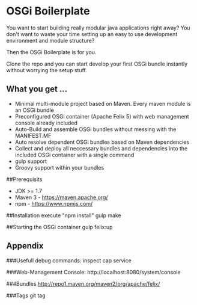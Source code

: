 # OSGi Boilerplate

You want to start building really modular java applications right away? 
You don't want to waste your time setting up an easy to use development environment and module structure?

Then the OSGi Boilerplate is for you.

Clone the repo and you can start develop your first OSGi bundle instantly without worrying the setup stuff.


## What you get ...
* Minimal multi-module project based on Maven. Every maven module is an OSGi bundle
* Preconfigured OSGi container (Apache Felix 5) with web management console already included
* Auto-Build and assemble OSGi bundles without messing with the MANIFEST.MF
* Auto resolve dependent OSGi bundles based on Maven dependencies
* Collect and deploy all neccessary bundles and dependencies into the included OSGi container with a single command
* gulp support
* Groovy support within your bundles

##Prerequisits
* JDK >= 1.7
* Maven 3 - https://maven.apache.org/
* npm - https://www.npmjs.com/

##Installation
    execute "npm install"
    gulp make

##Starting the OSGi container
    gulp felix:up


## Appendix

###Usefull debug commands:
    inspect cap service

###Web-Management Console:
    http://localhost:8080/system/console

###Bundles
    http://repo1.maven.org/maven2/org/apache/felix/
    
###Tags
    git tag